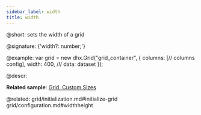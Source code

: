 ```yaml
---
sidebar_label: width
title: width
---          
```


@short: sets the width of a grid

@signature: {'width?: number;'}

@example:
var grid = new dhx.Grid("grid_container", {
	columns: [// columns config],
	width: 400,  /*!*/
	data: dataset
});



@descr:

**Related sample**: [Grid. Custom Sizes](https://snippet.dhtmlx.com/ffxj6se0)

@related: grid/initialization.md#initialize-grid
grid/configuration.md#widthheight

